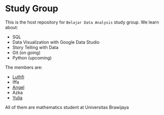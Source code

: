# Study Group

This is the host repository for `Belajar Data Analysis` study group.
We learn about:
* SQL
* Data Visualization with Google Data Studio
* Story Telling with Data
* Git (on going)
* Python (upcoming)

The members are:
* [Luthfi](https://github.com/luthfioye)
* Iffa
* [Angel](https://github.com/angelwijaya06)
* Azka
* [Yulia](https://github.com/YuliaRatsa)

All of them are mathematics student at Universitas Brawijaya

